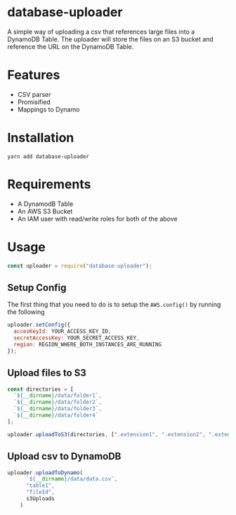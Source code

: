 # database-uploader

A simple way of uploading a csv that references large files into a DynamoDB Table.
The uploader will store the files on an S3 bucket and reference the URL on the DynamoDB Table.

# Features
- CSV parser
- Promisified
- Mappings to Dynamo

# Installation
```
yarn add database-uploader
```
# Requirements
- A DynamodB Table
- An AWS S3 Bucket
- An IAM user with read/write roles for both of the above

# Usage
```javascript
const uploader = require("database-uploader");
```

## Setup Config
The first thing that you need to do is to setup the `AWS.config()` by running the following
```javascript
uploader.setConfig({
  accesKeyId: YOUR_ACCESS_KEY_ID,
  secretAccessKey: YOUR_SECRET_ACCESS_KEY,
  region: REGION_WHERE_BOTH_INSTANCES_ARE_RUNNING
});
```

## Upload files to S3
```javascript
const directories = [
  `${__dirname}/data/folder1`,
  `${__dirname}/data/folder2`,
  `${__dirname}/data/folder3`,
  `${__dirname}/data/folder4`
];

uploader.uploadToS3(directories, [".extension1", ".extension2", ".extension3"])
```

## Upload csv to DynamoDB
```javascript
uploader.uploadToDynamo(
      `${__dirname}/data/data.csv`,
      "table1",
      "fileId",
      s3Uploads
    )
```
